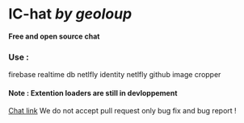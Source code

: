 # IC-hat *by geoloup*
**Free and open source chat**
### Use :
firebase realtime db
netlfly identity
netlfly
github
image cropper
#### Note : Extention loaders are still in devloppement
[Chat link](ic-hat.geoloup.com)
We do not accept pull request only bug fix and bug report !
